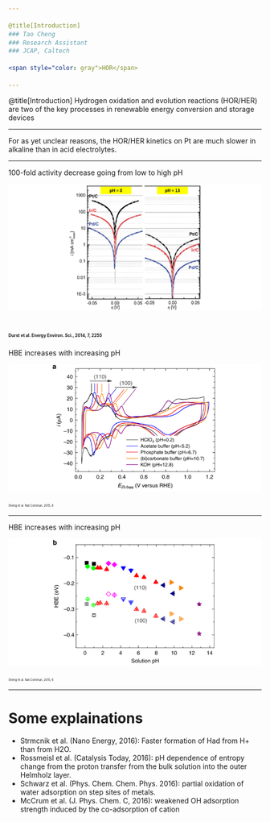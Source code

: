 ```yaml
---

@title[Introduction]
### Tao Cheng
### Research Assistant
### JCAP, Caltech

<span style="color: gray">HOR</span>

---
```


@title[Introduction]
Hydrogen oxidation and evolution reactions (HOR/HER) are two of the key processes in renewable energy conversion and storage devices

---
For as yet unclear reasons, the HOR/HER kinetics on Pt are much slower in alkaline than in acid electrolytes. 

---
100-fold activity decrease going from low to high pH

![](assets/f1.png)  

<span style="font-size: 0.4em">Durst et al. Energy Environ. Sci., 2014, 7, 2255</span>
---
HBE increases with increasing pH

![](assets/f3.png)  

<span style="font-size: 0.4em">Sheng et al.  Nat Commun, 2015, 6</span>

---
HBE increases with increasing pH

![](assets/f4.png)  

<span style="font-size: 0.4em">Sheng et al.  Nat Commun, 2015, 6</span>

---
# Some explainations
- Strmcnik et al. (Nano Energy, 2016): Faster formation of Had from H+ than from H2O. 
- Rossmeisl et al. (Catalysis Today, 2016): pH dependence of entropy change from the proton transfer from the bulk solution into the outer Helmholz layer. 
- Schwarz et al. (Phys. Chem. Chem. Phys. 2016): partial oxidation of water adsorption on step sites of metals.
- McCrum et al. (J. Phys. Chem. C, 2016): weakened OH adsorption strength induced by the co-adsorption of cation
